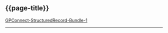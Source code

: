 ## {{page-title}}

<i class="fa fa-link"></i> [GPConnect-StructuredRecord-Bundle-1](https://fhir.nhs.uk/STU3/StructureDefinition/GPConnect-StructuredRecord-Bundle-1)

---